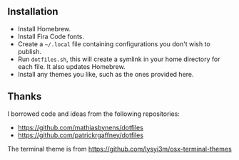 ## Installation
- Install Homebrew.
- Install Fira Code fonts.
- Create a `~/.local` file containing configurations you don't wish to publish.
- Run `dotfiles.sh`, this will create a symlink in your home directory for each file. It also updates Homebrew.
- Install any themes you like, such as the ones provided here.

## Thanks
I borrowed code and ideas from the following repositories:
- https://github.com/mathiasbynens/dotfiles
- https://github.com/patrickrgaffney/dotfiles

The terminal theme is from https://github.com/lysyi3m/osx-terminal-themes